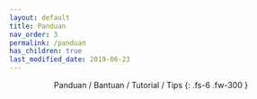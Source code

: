 ```yaml
---
layout: default
title: Panduan
nav_order: 3
permalink: /panduan
has_children: true
last_modified_date: 2019-06-23
---
```

<div align="center" markdown="1">
Panduan / Bantuan / Tutorial / Tips
{: .fs-6 .fw-300 }
</div>